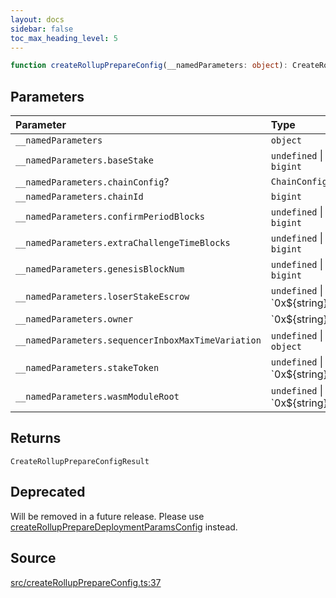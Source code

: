 ```yaml
---
layout: docs
sidebar: false
toc_max_heading_level: 5
---
```


```ts
function createRollupPrepareConfig(__namedParameters: object): CreateRollupPrepareConfigResult;
```

## Parameters

| Parameter                                          | Type                             |
| :------------------------------------------------- | :------------------------------- |
| `__namedParameters`                                | `object`                         |
| `__namedParameters.baseStake`                      | `undefined` \| `bigint`          |
| `__namedParameters.chainConfig`?                   | `ChainConfig`                    |
| `__namedParameters.chainId`                        | `bigint`                         |
| `__namedParameters.confirmPeriodBlocks`            | `undefined` \| `bigint`          |
| `__namedParameters.extraChallengeTimeBlocks`       | `undefined` \| `bigint`          |
| `__namedParameters.genesisBlockNum`                | `undefined` \| `bigint`          |
| `__namedParameters.loserStakeEscrow`               | `undefined` \| \`0x$\{string\}\` |
| `__namedParameters.owner`                          | \`0x$\{string\}\`                |
| `__namedParameters.sequencerInboxMaxTimeVariation` | `undefined` \| `object`          |
| `__namedParameters.stakeToken`                     | `undefined` \| \`0x$\{string\}\` |
| `__namedParameters.wasmModuleRoot`                 | `undefined` \| \`0x$\{string\}\` |

## Returns

`CreateRollupPrepareConfigResult`

## Deprecated

Will be removed in a future release. Please use [createRollupPrepareDeploymentParamsConfig](../../createRollupPrepareDeploymentParamsConfig/functions/createRollupPrepareDeploymentParamsConfig.md) instead.

## Source

[src/createRollupPrepareConfig.ts:37](https://github.com/OffchainLabs/arbitrum-orbit-sdk/blob/9d5595a042e42f7d6b9af10a84816c98ea30f330/src/createRollupPrepareConfig.ts#L37)
